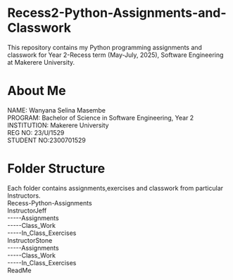 # Recess2-Python-Assignments-and-Classwork
This repository contains my Python programming assignments and classwork for Year 2-Recess term (May-July, 2025), Software Engineering at Makerere University.  

# About Me  
NAME: Wanyana Selina Masembe  
PROGRAM: Bachelor of Science in Software Engineering, Year 2  
INSTITUTION: Makerere University  
REG NO: 23/U/1529  
STUDENT NO:2300701529

# Folder Structure
Each folder contains assignments,exercises and classwork from particular Instructors.  
Recess-Python-Assignments  
InstructorJeff  
  -----Assignments  
  -----Class_Work  
  -----In_Class_Exercises  
  InstructorStone  
  -----Assignments  
  -----Class_Work  
  -----In_Class_Exercises  
  ReadMe


